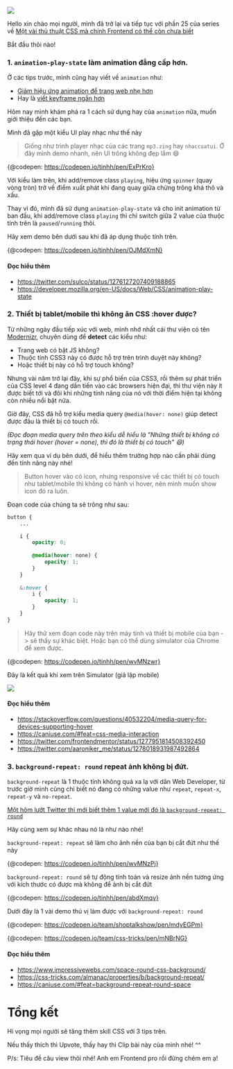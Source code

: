 ![](https://images.viblo.asia/604fce4c-7de4-4b42-ae25-c4a4817c1679.jpg)

Hello xin chào mọi người, mình đã trở lại và tiếp tục với phần 25 của series về [Một vài thủ thuật CSS mà chính Frontend có thể còn chưa biết](https://viblo.asia/s/mot-vai-thu-thuat-css-ma-chinh-frontend-co-the-con-chua-biet-bq5QL7RJlD8)

Bắt đầu thôi nào!

### 1. `animation-play-state` làm animation đẳng cấp hơn.

Ở các tips trước, mình cũng hay viết về `animation` như:

- [Giảm hiệu ứng animation để trang web nhẹ hơn](https://viblo.asia/p/mot-vai-thu-thuat-css-ma-chinh-frontend-co-the-con-chua-biet-phan-19-WAyK80JoKxX#_1-may-em-yeu-lam-em-muon-tat-animation-tren-web-di-thi-phai-lam-sao-0)
- Hay là [viết keyframe ngắn hơn](https://viblo.asia/p/mot-vai-thu-thuat-css-ma-chinh-frontend-co-the-con-chua-biet-phan-19-WAyK80JoKxX#_2-viet-keyframes-ngan-hon-1)

Hôm nay mình khám phá ra 1 cách sử dụng hay của `animation` nữa, muốn giới thiệu đến các bạn.

Mình đã gặp một kiểu UI play nhạc như thế này

> Giống như trình player nhạc của các trang `mp3.zing` hay `nhaccuatui`. Ở đây mình demo nhanh, nên UI trông không đẹp lắm :smile: 

{@codepen: https://codepen.io/tinhh/pen/ExPrKro}

Với kiểu làm trên, khi add/remove class `playing`, hiệu ứng `spinner` (quay vòng tròn) trở về điểm xuất phát khi đang quay giữa chừng trông khá thô và xấu.

Thay vì đó, mình đã sử dụng `animation-play-state` và cho init animation từ ban đầu, khi add/remove class `playing` thì chỉ switch giữa 2 value của thuộc tính trên là `paused`/`running` thôi.

Hãy xem demo bên dưới sau khi đã áp dụng thuộc tính trên.

{@codepen: https://codepen.io/tinhh/pen/OJMdXmN}

#### Đọc hiểu thêm

- https://twitter.com/sulco/status/1276127207409188865
- https://developer.mozilla.org/en-US/docs/Web/CSS/animation-play-state

### 2. Thiết bị tablet/mobile thì không ăn CSS :hover được?

Từ những ngày đầu tiếp xúc với web, mình nhớ nhất cái thư viện có tên [Modernizr](https://modernizr.com/), chuyên dùng để **detect** các kiểu như:

- Trang web có bật JS không?
- Thuộc tính CSS3 này có được hỗ trợ trên trình duyệt này không?
-  Hoặc thiết bị này có hỗ trợ touch không?

Nhưng vài năm trở lại đây, khi sự phổ biến của CSS3, rồi thêm sự phát triển của CSS level 4 đang dần tiến vào các browsers hiện đại, thì thư viện này ít được biết tới và đôi khi những tính năng của nó với thời điểm hiện tại không còn nhiều nổi bật nữa.

Giờ đây, CSS đã hỗ trợ kiểu media query `@media(hover: none)` giúp detect được đâu là thiết bị có touch rồi.

*(Đọc đoạn media query trên theo kiểu dễ hiểu là "Những thiết bị không có trạng thái hover (hover = none), thì đó là thiết bị có touch"  :smile:)*

Hãy xem qua ví dụ bên dưới, để hiểu thêm trường hợp nào cần phải dùng đến tính năng này nhé!

> Button hover vào có icon, nhưng responsive về các thiết bị có touch như tablet/mobile thì không có hành vi hover, nên mình muốn show icon đó ra luôn.

Đoạn code của chúng ta sẽ trông như sau:

```scss
button {
    ...

    i {
        opacity: 0;
    
        @media(hover: none) {
            opacity: 1;
        }
    }
  
    &:hover {
        i {
            opacity: 1;
        }
    }
}
```

> Hãy thử xem đoạn code này trên máy tính và thiết bị mobile của bạn -> sẽ thấy sự khác biệt. Hoặc bạn có thể dùng simulator của Chrome để xem được.

{@codepen: https://codepen.io/tinhh/pen/wvMNzwr}

Đây là kết quả khi xem trên Simulator (giả lập mobile)

![](https://images.viblo.asia/7605f826-0193-4608-a993-887213a8c608.png)

#### Đọc hiểu thêm

- https://stackoverflow.com/questions/40532204/media-query-for-devices-supporting-hover
- https://caniuse.com/#feat=css-media-interaction
- https://twitter.com/frontendmentor/status/1277951814508392450
- https://twitter.com/aaroniker_me/status/1278018931987492864

### 3. `background-repeat: round` repeat ảnh không bị đứt.

`background-repeat` là 1 thuộc tính không quá xa lạ với dân Web Developer, từ trước giờ mình cũng chỉ biết nó đang có những  value như `repeat`, `repeat-x`, `repeat-y` và `no-repeat`.

[Một hôm lướt Twitter thì mới biết thêm 1 value mới đó là `background-repeat: round`](https://twitter.com/addyosmani/status/1275322697933881344)

Hãy cùng xem sự khác nhau nó là như nào nhé!

`background-repeat: repeat` sẽ làm cho ảnh nền của bạn bị cắt đứt như thế này

{@codepen: https://codepen.io/tinhh/pen/wvMNzPj}

`background-repeat: round` sẽ tự động tính toán và resize ảnh nền tương ứng với kích thước có được mà không để ảnh bị cắt đứt

{@codepen: https://codepen.io/tinhh/pen/abdXmqv}

Dưới đây là 1 vài demo thú vị làm được với `background-repeat: round`

{@codepen: https://codepen.io/team/shoptalkshow/pen/mdyEGPm}

{@codepen: https://codepen.io/team/css-tricks/pen/mNBrNG}

#### Đọc hiểu thêm

- https://www.impressivewebs.com/space-round-css-background/
- https://css-tricks.com/almanac/properties/b/background-repeat/
- https://caniuse.com/#feat=background-repeat-round-space

# Tổng kết

Hi vọng mọi người sẽ tăng thêm skill CSS với 3 tips trên.

Nếu thấy thích thì Upvote, thấy hay thì Clip bài này của mình nhé! ^^

P/s: Tiêu đề câu view thôi nhé! Anh em Frontend pro rồi đừng chém em ạ!